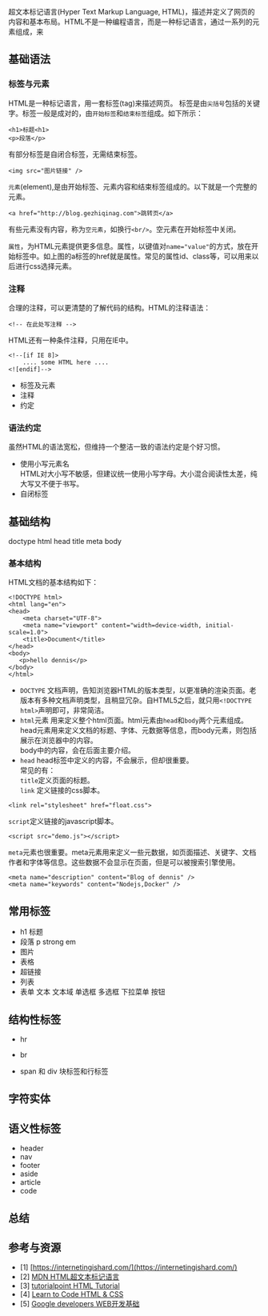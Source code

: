 
超文本标记语言(Hyper Text Markup Language, HTML)，描述并定义了网页的内容和基本布局。HTML不是一种编程语言，而是一种标记语言，通过一系列的元素组成，来

## 基础语法
### 标签与元素
HTML是一种标记语言，用一套标签(tag)来描述网页。  标签是由`尖括号`包括的关键字。标签一般是成对的，由`开始标签`和`结束标签`组成。如下所示：
```
<h1>标题<h1>
<p>段落</p>
```
有部分标签是自闭合标签，无需结束标签。
```
<img src="图片链接" />
```
`元素`(element),是由开始标签、元素内容和结束标签组成的。以下就是一个完整的元素。
```
<a href="http://blog.gezhiqinag.com">跳转页</a>
```
有些元素没有内容，称为`空元素`，如换行`<br/>`。空元素在开始标签中关闭。

`属性`，为HTML元素提供更多信息。属性，以键值对`name="value"`的方式，放在开始标签中。如上图的a标签的href就是属性。常见的属性id、class等，可以用来以后进行css选择元素。
### 注释
合理的注释，可以更清楚的了解代码的结构。HTML的注释语法：
```
<!-- 在此处写注释 -->
```
HTML还有一种条件注释，只用在IE中。
```
<!--[if IE 8]>
    .... some HTML here ....
<![endif]-->
```
- 标签及元素
- 注释
- 约定
### 语法约定
虽然HTML的语法宽松，但维持一个整洁一致的语法约定是个好习惯。

- 使用小写元素名  
HTML对大小写不敏感，但建议统一使用小写字母。大小混合阅读性太差，纯大写又不便于书写。
- 自闭标签

## 基础结构  
doctype
html
head
title
meta
body
### 基本结构
HTML文档的基本结构如下：
```
<!DOCTYPE html>
<html lang="en">
<head>
    <meta charset="UTF-8">
    <meta name="viewport" content="width=device-width, initial-scale=1.0">
    <title>Document</title>
</head>
<body>
   <p>hello dennis</p> 
</body>
</html>
```
- `DOCTYPE`
文档声明，告知浏览器HTML的版本类型，以更准确的渲染页面。老版本有多种文档声明类型，且稍显冗杂。自HTML5之后，就只用`<!DOCTYPE html>`声明即可，非常简洁。  
- `html`元素 
用来定义整个html页面。html元素由`head`和`body`两个元素组成。head元素用来定义文档的标题、字体、元数据等信息，而body元素，则包括展示在浏览器中的内容。        
body中的内容，会在后面主要介绍。
- `head`  head标签中定义的内容，不会展示，但却很重要。  
常见的有：  
`title`定义页面的标题。  
`link` 定义链接的css脚本。
```
<link rel="stylesheet" href="float.css">
```
`script`定义链接的javascript脚本。
```
<script src="demo.js"></script>
```
`meta`元素也很重要。meta元素用来定义一些元数据，如页面描述、关键字、文档作者和字体等信息。这些数据不会显示在页面，但是可以被搜索引擎使用。
```
<meta name="description" content="Blog of dennis" />
<meta name="keywords" content="Nodejs,Docker" />
```

## 常用标签
- h1 标题
- 段落 p
strong em 
- 图片
- 表格
- 超链接
- 列表
- 表单
文本
文本域
单选框
多选框
下拉菜单
按钮

## 结构性标签
- hr
- br

- span 和 div
块标签和行标签

## 字符实体


## 语义性标签
- header
- nav
- footer
- aside
- article
- code

## 总结

## 参考与资源
- [1] [https://internetingishard.com/](https://internetingishard.com/)
- [2] [MDN HTML超文本标记语言
](https://developer.mozilla.org/zh-CN/docs/Web/HTML)
- [3] [tutorialpoint HTML Tutorial](https://www.tutorialspoint.com/html/index.htm)
- [4] [Learn to Code HTML & CSS
](https://learn.shayhowe.com)
- [5] [Google developers WEB开发基础](http://wf.uisdc.com/cn/#)
